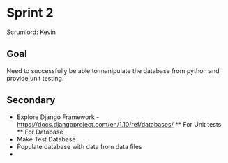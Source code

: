 # Sprint 2
Scrumlord: Kevin
## Goal
Need to successfully be able to manipulate the database from python and provide unit testing.
## Secondary
* Explore Django Framework - https://docs.djangoproject.com/en/1.10/ref/databases/
 ** For Unit tests
 ** For Database
* Make Test Database
* Populate database with data from data files
* 
